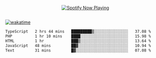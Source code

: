 

<p align="center">
  <a href="https://open.spotify.com/user/31ljmyymhthokwewwcd6dsdmvprm" target="_blank"><img src="https://novatorem-psi-rosy.vercel.app/api/spotify" alt="Spotify Now Playing"/></a>
</p>

##

[![wakatime](https://wakatime.com/badge/user/87646243-158a-4241-a3cb-668e1fa2dbb8.svg)](https://wakatime.com/@87646243-158a-4241-a3cb-668e1fa2dbb8)
<!--START_SECTION:waka-->

```txt
TypeScript   2 hrs 44 mins   █████████▒░░░░░░░░░░░░░░░   37.08 %
PHP          1 hr 10 mins    ████░░░░░░░░░░░░░░░░░░░░░   15.98 %
HTML         1 hr            ███▒░░░░░░░░░░░░░░░░░░░░░   13.64 %
JavaScript   48 mins         ██▓░░░░░░░░░░░░░░░░░░░░░░   10.94 %
Text         31 mins         █▓░░░░░░░░░░░░░░░░░░░░░░░   07.08 %
```

<!--END_SECTION:waka-->
